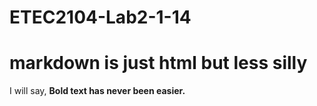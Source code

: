# ETEC2104-Lab2-1-14
# markdown is just html but less silly
I will say,
**Bold text has never been easier.**
